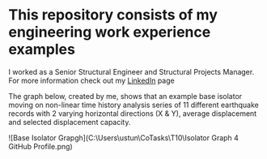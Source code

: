 # This repository consists of my engineering work experience examples

I worked as a Senior Structural Engineer and Structural Projects Manager. 
For more information check out my [LinkedIn](https://www.linkedin.com/in/caglarustun/) page

The graph below, created by me, shows that an example base isolator moving on non-linear time history analysis series of 11 different earthquake records with 2 varying horizontal directions (X & Y), average displacement and selected displacement capacity.

![Base Isolator Grapgh](C:\Users\ustun\CoTasks\T10\Isolator Graph 4 GitHub Profile.png)

